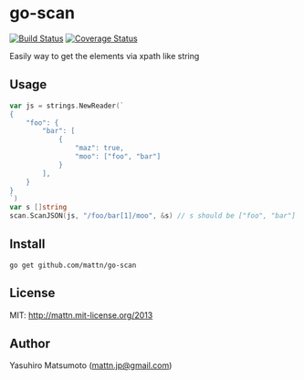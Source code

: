 go-scan
=======

[![Build Status](https://travis-ci.org/mattn/go-scan.png?branch=master)](https://travis-ci.org/mattn/go-scan)
[![Coverage Status](https://coveralls.io/repos/mattn/go-scan/badge.png?branch=HEAD)](https://coveralls.io/r/mattn/go-scan?branch=HEAD)

Easily way to get the elements via xpath like string

Usage
-----

```go
var js = strings.NewReader(`
{
	"foo": {
		"bar": [
			{
				"maz": true,
				"moo": ["foo", "bar"]
			}
		],
	}
}
`)
var s []string
scan.ScanJSON(js, "/foo/bar[1]/moo", &s) // s should be ["foo", "bar"]
```

Install
-------

```
go get github.com/mattn/go-scan
```

License
-------

MIT: http://mattn.mit-license.org/2013

Author
------

Yasuhiro Matsumoto (mattn.jp@gmail.com)
